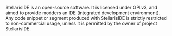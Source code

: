 StellarisIDE is an open-source software. It is licensed under GPLv3, and aimed to provide modders an IDE (integrated development environment).
Any code snippet or segment produced with StellarisIDE is strictly restricted to non-commercial usage, unless it is permitted by the owner of project StellarisIDE.
